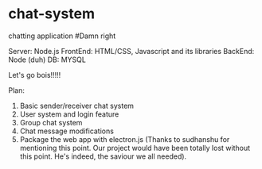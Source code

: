 # chat-system
chatting application #Damn right

Server: Node.js
FrontEnd: HTML/CSS, Javascript and its libraries 
BackEnd: Node (duh)
DB: MYSQL

Let's go bois!!!!!

Plan:
1) Basic sender/receiver chat system
2) User system and login feature
3) Group chat system
4) Chat message modifications
5) Package the web app with electron.js (Thanks to sudhanshu for mentioning this point. Our project would have been totally lost without this point. He's indeed, the saviour we all needed).
